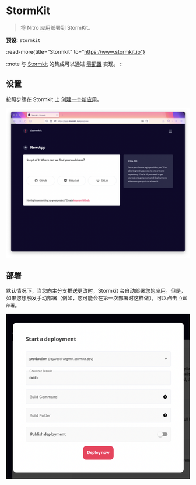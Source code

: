 # StormKit

> 将 Nitro 应用部署到 StormKit。

**预设:** `stormkit`

:read-more{title="Stormkit" to="https://www.stormkit.io"}

::note
与 [Stormkit](https://www.stormkit.io/) 的集成可以通过 [零配置](/deploy#zero-config-providers) 实现。
::

## 设置

按照步骤在 Stormkit 上 [创建一个新应用](https://app.stormkit.io/apps/new)。

![在 Stormkit 上创建新应用](/images/stormkit-new-app.png)

## 部署

默认情况下，当您向主分支推送更改时，Stormkit 会自动部署您的应用。但是，如果您想触发手动部署（例如，您可能会在第一次部署时这样做），可以点击 `立即部署`。

![通过立即部署触发手动部署](/images/stormkit-deploy.png)
